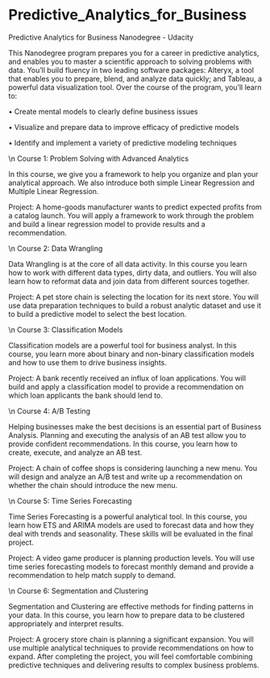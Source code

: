 # Predictive_Analytics_for_Business
Predictive Analytics for Business Nanodegree - Udacity

This Nanodegree program prepares you for a career in predictive analytics, and enables you to master a scientific approach to solving problems with data. You’ll build fluency in two leading software packages: Alteryx, a tool that enables you to prepare, blend, and analyze data quickly; and Tableau, a powerful data visualization tool. Over the course of the program, you’ll learn to:

• Create mental models to clearly define business issues

• Visualize and prepare data to improve efficacy of predictive models

• Identify and implement a variety of predictive modeling techniques

\n
Course 1: Problem Solving with Advanced Analytics

In this course, we give you a framework to help you organize and plan your analytical approach. We also introduce both simple Linear Regression and Multiple Linear Regression.

Project: A home-goods manufacturer wants to predict expected profits from a catalog launch. You will apply a framework to work through the problem and build a linear regression model to provide results and a recommendation.

\n
Course 2: Data Wrangling

Data Wrangling is at the core of all data activity. In this course you learn how to work with different data types, dirty data, and outliers. You will also learn how to reformat data and join data from different sources together.

Project: A pet store chain is selecting the location for its next store. You will use data preparation techniques to build a robust analytic dataset and use it to build a predictive model to select the best location.

\n
Course 3: Classification Models

Classification models are a powerful tool for business analyst. In this course, you learn more about binary and non-binary classification models and how to use them to drive business insights.

Project: A bank recently received an influx of loan applications. You will build and apply a classification model to provide a recommendation on which loan applicants the bank should lend to.

\n
Course 4: A/B Testing

Helping businesses make the best decisions is an essential part of Business Analysis. Planning and executing the analysis of an AB test allow you to provide confident recommendations. In this course, you learn how to create, execute, and analyze an AB test.

Project: A chain of coffee shops is considering launching a new menu. You will design and analyze an A/B test and write up a recommendation on whether the chain should introduce the new menu.

\n
Course 5: Time Series Forecasting

Time Series Forecasting is a powerful analytical tool. In this course, you learn how ETS and ARIMA models are used to forecast data and how they deal with trends and seasonality. These skills will be evaluated in the final project.

Project: A video game producer is planning production levels. You will use time series forecasting models to forecast monthly demand and provide a recommendation to help match supply to demand.

\n
Course 6: Segmentation and Clustering

Segmentation and Clustering are effective methods for finding patterns in your data. In this course, you learn how to prepare data to be clustered appropriately and interpret results.

Project: A grocery store chain is planning a significant expansion. You will use multiple analytical techniques to provide recommendations on how to expand. After completing the project, you will feel comfortable combining predictive techniques and delivering results to complex business problems.
